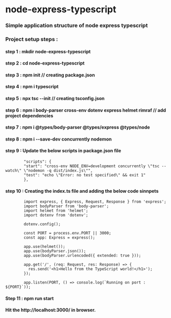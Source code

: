 # node-express-typescript
### Simple application structure of node express typescript

### Project setup steps : 

#### step 1 : mkdir node-express-typescript
#### step 2 : cd node-express-typescript
#### step 3 : npm init // creating package.json
#### step 4 : npm i typescript
#### step 5 : npx tsc --init // creating tsconfig.json
#### step 6 : npm i body-parser cross-env dotenv express helmet rimraf // add project dependencies 
#### step 7 : npm i @types/body-parser @types/express @types/node
#### step 8 : npm i --save-dev concurrently nodemon
#### step 9 : Update the below scripts in package.json file
            "scripts": {
            "start": "cross-env NODE_ENV=development concurrently \"tsc --watch\" \"nodemon -q dist/index.js\"",
            "test": "echo \"Error: no test specified\" && exit 1"
            },

#### step 10 : Creating the index.ts file and adding the below code sinnpets
            import express, { Express, Request, Response } from 'express';
            import bodyParser from 'body-parser';
            import helmet from 'helmet';
            import dotenv from 'dotenv';

            dotenv.config();

            const PORT = process.env.PORT || 3000;
            const app: Express = express();

            app.use(helmet());
            app.use(bodyParser.json());
            app.use(bodyParser.urlencoded({ extended: true }));

            app.get('/', (req: Request, res: Response) => {
              res.send('<h1>Hello from the TypeScript world!</h1>');
            });

            app.listen(PORT, () => console.log(`Running on port : ${PORT}`));


#### Step 11 : npm run start
#### Hit the http://localhost:3000/ in browser. 
